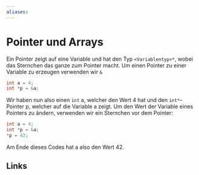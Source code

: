 ```yaml
---
aliases: 
---
```

# Pointer und Arrays 
Ein Pointer zeigt auf eine Variable und hat den Typ `<Variablentyp>*`, wobei das Sternchen das ganze zum Pointer macht. Um einen Pointer zu einer Variable zu erzeugen verwenden wir `&`

```C
int a = 4;
int *p = &a;
```
Wir haben nun also einen `int` a, welcher den Wert 4 hat und den `int*`-Pointer p, welcher auf die Variable a zeigt.
Um den Wert der Variable eines Pointers zu ändern, verwenden wir ein Sternchen vor dem Pointer:
```C
int a = 4;
int *p = &a;
*p = 42;
```
Am Ende dieses Codes hat a also den Wert 42.
## Links
